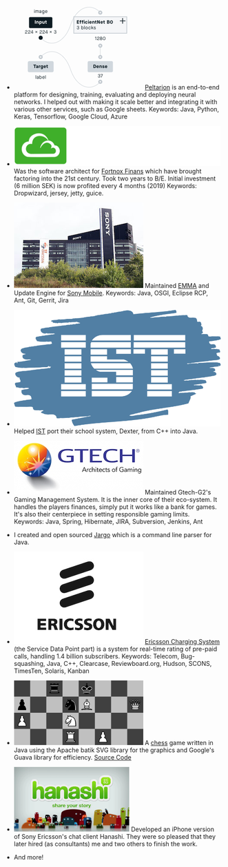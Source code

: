 - ![Peltarion user interface](https://raw.githubusercontent.com/jontejj/resume/master/docs/images/Peltarion.png) [Peltarion](peltarion.com) is an end-to-end platform for designing, training, evaluating and deploying neural networks. I helped out with making it scale better and integrating it with various other services, such as Google sheets. Keywords: Java, Python, Keras, Tensorflow, Google Cloud, Azure

- ![Fortnox logo](https://raw.githubusercontent.com/jontejj/resume/master/docs/images/fortnox_logo_vit.svg) 
  Was the software architect for [Fortnox Finans](fortnox.se) which have brought factoring into the 21st century. Took two years to B/E. Initial investment (6 million SEK) is now profited every 4 months (2019) Keywords: Dropwizard, jersey, jetty, guice.

- ![Sony Mobile logo](https://raw.githubusercontent.com/jontejj/resume/master/docs/images/Sony_Mobile_ST_Ericsson_Lund.jpeg) Maintained [EMMA](http://software.sonymobile.com/emma/) and Update Engine for [Sony Mobile](sony.com). Keywords: Java, OSGI, Eclipse RCP, Ant, Git, Gerrit, Jira

- ![IST logo](https://raw.githubusercontent.com/jontejj/resume/master/docs/images/IST.svg) Helped [IST](https://www.ist.com/se/) port their school system, Dexter, from C++ into Java.

- ![GTECH logo](https://raw.githubusercontent.com/jontejj/resume/master/docs/images/GTECH.jpeg) Maintained Gtech-G2's Gaming Management System. It is the inner core of their eco-system. It handles the players finances, simply put it works like a bank for games. It's also their centerpiece in setting responsible gaming limits. Keywords: Java, Spring, Hibernate, JIRA, Subversion, Jenkins, Ant

- I created and open sourced [Jargo](https://github.com/jontejj/jargo) which is a command line parser for Java.

- ![Ericsson logo](https://raw.githubusercontent.com/jontejj/resume/master/docs/images/ericsson.jpg) [Ericsson Charging System](http://www.ericsson.com/ourportfolio/telecom-operators/ericsson-charging-system?nav=marketcategory007%7Csubarea014) (the Service Data Point part) is a system for real-time rating of pre-paid calls, handling 1.4 billion subscribers. Keywords: Telecom, Bug-squashing, Java, C++, Clearcase, Reviewboard.org, Hudson, SCONS, TimesTen, Solaris, Kanban

- ![Chess](https://raw.githubusercontent.com/jontejj/resume/master/docs/images/19chess.png) A [chess](https://raw.githubusercontent.com/jontejj/resume/master/docs/binaries/chess.jar) game written in Java using the Apache batik SVG library for the graphics and Google's Guava library for efficiency. [Source Code](https://github.com/jontejj/chess-svg)

- ![Hanashi logo](https://raw.githubusercontent.com/jontejj/resume/master/docs/images/hanashi.png) Developed an iPhone version of Sony Ericsson's chat client Hanashi. They were so pleased that they later hired (as consultants) me and two others to finish the work.

- And more!
